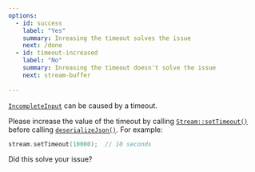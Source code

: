 ```yaml
---
options:
  - id: success
    label: "Yes"
    summary: Inreasing the timeout solves the issue
    next: /done
  - id: timeout-increased
    label: "No"
    summary: Inreasing the timeout doesn't solve the issue
    next: stream-buffer
    
---
```


[`IncompleteInput`](/v6/api/misc/deserializationerror/#incompleteinput) can be caused by a timeout.

Please increase the value of the timeout by calling [`Stream::setTimeout()`](https://www.arduino.cc/reference/en/language/functions/communication/stream/streamsettimeout/) before calling [`deserializeJson()`](/v6/api/json/deserializejson/). For example:

```c++
stream.setTimeout(10000);  // 10 seconds
```

Did this solve your issue?